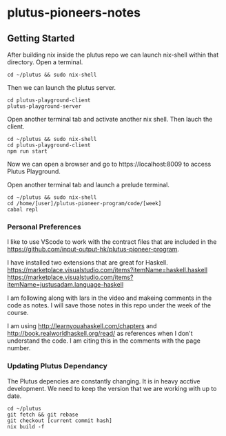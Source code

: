 # plutus-pioneers-notes
## Getting Started

After building nix inside the plutus repo we can launch nix-shell within that directory. Open a terminal.

` cd ~/plutus && sudo nix-shell `

Then we can launch the plutus server.

``` 
cd plutus-playground-client
plutus-playground-server 
``` 

Open another terminal tab and activate another nix shell. Then lauch the client.

```
cd ~/plutus && sudo nix-shell
cd plutus-playground-client
npm run start
```

Now we can open a browser and go to https://localhost:8009 to access Plutus Playground.

Open another terminal tab and launch a prelude terminal.

```
cd ~/plutus && sudo nix-shell
cd /home/[user]/plutus-pioneer-program/code/[week]
cabal repl
```
### Personal Preferences

I like to use VScode to work with the contract files that are included in the https://github.com/input-output-hk/plutus-pioneer-program. 

I have installed two extensions that are great for Haskell.
https://marketplace.visualstudio.com/items?itemName=haskell.haskell
https://marketplace.visualstudio.com/items?itemName=justusadam.language-haskell

I am following along with lars in the video and makeing comments in the code as notes. I will save those notes in this repo under the week of the course.

I am using http://learnyouahaskell.com/chapters and http://book.realworldhaskell.org/read/ as references when I don't understand the code. I am citing this in the comments with the page number.

### Updating Plutus Dependancy

The Plutus depencies are constantly changing. It is in heavy acctive development. We need to keep the version that we are working with up to date.

```
cd ~/plutus
git fetch && git rebase
git checkout [current commit hash]
nix build -f
```


